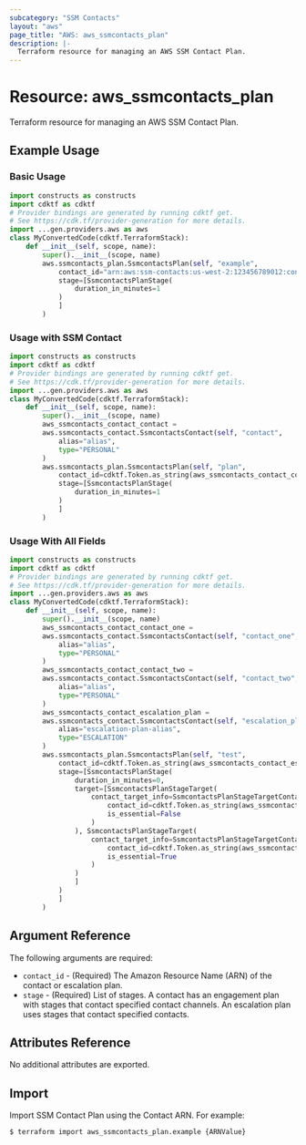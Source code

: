 ```yaml
---
subcategory: "SSM Contacts"
layout: "aws"
page_title: "AWS: aws_ssmcontacts_plan"
description: |-
  Terraform resource for managing an AWS SSM Contact Plan.
---
```


# Resource: aws_ssmcontacts_plan

Terraform resource for managing an AWS SSM Contact Plan.

## Example Usage

### Basic Usage

```python
import constructs as constructs
import cdktf as cdktf
# Provider bindings are generated by running cdktf get.
# See https://cdk.tf/provider-generation for more details.
import ...gen.providers.aws as aws
class MyConvertedCode(cdktf.TerraformStack):
    def __init__(self, scope, name):
        super().__init__(scope, name)
        aws.ssmcontacts_plan.SsmcontactsPlan(self, "example",
            contact_id="arn:aws:ssm-contacts:us-west-2:123456789012:contact/contactalias",
            stage=[SsmcontactsPlanStage(
                duration_in_minutes=1
            )
            ]
        )
```

### Usage with SSM Contact

```python
import constructs as constructs
import cdktf as cdktf
# Provider bindings are generated by running cdktf get.
# See https://cdk.tf/provider-generation for more details.
import ...gen.providers.aws as aws
class MyConvertedCode(cdktf.TerraformStack):
    def __init__(self, scope, name):
        super().__init__(scope, name)
        aws_ssmcontacts_contact_contact =
        aws.ssmcontacts_contact.SsmcontactsContact(self, "contact",
            alias="alias",
            type="PERSONAL"
        )
        aws.ssmcontacts_plan.SsmcontactsPlan(self, "plan",
            contact_id=cdktf.Token.as_string(aws_ssmcontacts_contact_contact.arn),
            stage=[SsmcontactsPlanStage(
                duration_in_minutes=1
            )
            ]
        )
```

### Usage With All Fields

```python
import constructs as constructs
import cdktf as cdktf
# Provider bindings are generated by running cdktf get.
# See https://cdk.tf/provider-generation for more details.
import ...gen.providers.aws as aws
class MyConvertedCode(cdktf.TerraformStack):
    def __init__(self, scope, name):
        super().__init__(scope, name)
        aws_ssmcontacts_contact_contact_one =
        aws.ssmcontacts_contact.SsmcontactsContact(self, "contact_one",
            alias="alias",
            type="PERSONAL"
        )
        aws_ssmcontacts_contact_contact_two =
        aws.ssmcontacts_contact.SsmcontactsContact(self, "contact_two",
            alias="alias",
            type="PERSONAL"
        )
        aws_ssmcontacts_contact_escalation_plan =
        aws.ssmcontacts_contact.SsmcontactsContact(self, "escalation_plan",
            alias="escalation-plan-alias",
            type="ESCALATION"
        )
        aws.ssmcontacts_plan.SsmcontactsPlan(self, "test",
            contact_id=cdktf.Token.as_string(aws_ssmcontacts_contact_escalation_plan.arn),
            stage=[SsmcontactsPlanStage(
                duration_in_minutes=0,
                target=[SsmcontactsPlanStageTarget(
                    contact_target_info=SsmcontactsPlanStageTargetContactTargetInfo(
                        contact_id=cdktf.Token.as_string(aws_ssmcontacts_contact_contact_one.arn),
                        is_essential=False
                    )
                ), SsmcontactsPlanStageTarget(
                    contact_target_info=SsmcontactsPlanStageTargetContactTargetInfo(
                        contact_id=cdktf.Token.as_string(aws_ssmcontacts_contact_contact_two.arn),
                        is_essential=True
                    )
                )
                ]
            )
            ]
        )
```

## Argument Reference

The following arguments are required:

* `contact_id` - (Required) The Amazon Resource Name (ARN) of the contact or escalation plan.
* `stage` - (Required) List of stages. A contact has an engagement plan with stages that contact specified contact channels. An escalation plan uses stages that contact specified contacts.

## Attributes Reference

No additional attributes are exported.

## Import

Import SSM Contact Plan using the Contact ARN. For example:

```
$ terraform import aws_ssmcontacts_plan.example {ARNValue}
```

<!-- cache-key: cdktf-0.17.0-pre.15 input-bb4a12747158c40b13d13b7814fe1d8971dde457af1bbfe2be54db4ea856d850 -->